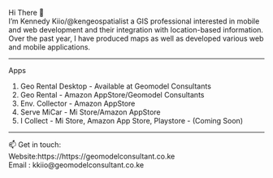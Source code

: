 Hi There 👋<br>
I’m Kennedy Kiio/@kengeospatialist a GIS professional interested in mobile and web development and their integration with location-based information.
Over the past year, I have produced maps as well as developed various web and mobile applications. 
<hr>
Apps
<ol>
    <li>Geo Rental Desktop - Available at Geomodel Consultants</li>
    <li>Geo Rental  - Amazon AppStore/Geomodel Consultants</li>
<li>Env. Collector - Amazon AppStore</li>
<li>Serve MiCar - Mi Store/Amazon AppStore</li>
<li>I Collect - Mi Store, Amazon App Store, Playstore - (Coming Soon)</li>
</ol>
<hr>
📫 Get in touch:<br/>
    Website:<a>https://https://geomodelconsultant.co.ke</a><br/>
    Email : kkiio@geomodelconsultant.co.ke <br/>
<!---
kengeospatialist/kengeospatialist is a ✨ special ✨ repository because its `README.md` (this file) appears on your GitHub profile.
You can click the Preview link to take a look at your changes.
--->
